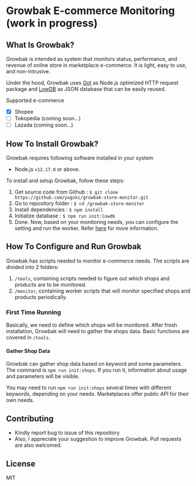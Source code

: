 # Growbak E-commerce Monitoring (work in progress)

## What Is Growbak?
Growbak is intended as system that monitors status, performance, and revenue of online store in marketplace e-commerce. It is light, easy to use, and non-intrusive.

Under the hood, Growbak uses [Got](https://www.npmjs.com/package/got) as Node.js optimized HTTP request package and [LowDB](https://www.npmjs.com/package/lowdb) as JSON database that can be easily reused.

Supported e-commerce
- [x] Shopee
- [ ] Tokopedia (coming soon...)
- [ ] Lazada (coming soon...)

## How To Install Growbak?
Growbak requires following software installed in your system
- Node.js `v12.17.0` or above.

To install and setup Growbak, follow these steps:
1. Get source code from Github : `$ git clone https://github.com/yogski/growbak-store-monitor.git`
2. Go to repository folder : `$ cd /growbak-store-monitor`
3. Install dependencies : `$ npm install`
4. Initialize database : `$ npm run init:lowdb`
5. Done. Now, based on your monitoring needs, you can configure the setting and run the worker. Refer [here](#how-to-configure-and-run-growbak) for more information.

## How To Configure and Run Growbak
Growbak has scripts needed to monitor e-commerce needs. The scripts are divided into 2 folders:
1. `/tools`, containing scripts needed to figure out which shops and products are to be monitored.
2. `/monitor`, containing worker scripts that will monitor specified shops and products periodically.

### First Time Running
Basically, we need to define which shops will be monitored. After fresh installation, Growbak will need to gather the shops data. Basic functions are covered in `/tools`.

#### Gather Shop Data
Growbak can gather shop data based on keyword and some parameters.
The command is `npm run init:shops`. If you run it, information about usage and parameters will be visible.

You may need to run `npm run init:shops` several times with different keywords, depending on your needs. Marketplaces offer public API for their own needs.

## Contributing
- Kindly report bug to issue of this repository
- Also, I appreciate your suggestion to improve Growbak. Pull requests are also welcomed.

## License
MIT